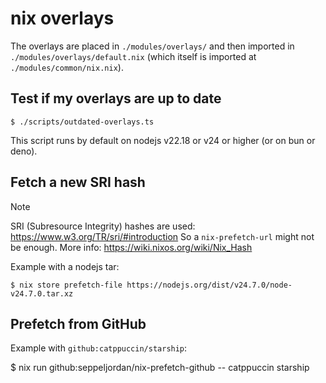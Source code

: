 # nix overlays

The overlays are placed in `./modules/overlays/` and then imported in `./modules/overlays/default.nix`
(which itself is imported at `./modules/common/nix.nix`).

## Test if my overlays are up to date

    $ ./scripts/outdated-overlays.ts

This script runs by default on nodejs v22.18 or v24 or higher (or on bun or deno).

## Fetch a new SRI hash

> [!NOTE]
> SRI (Subresource Integrity) hashes are used: https://www.w3.org/TR/sri/#introduction
> So a `nix-prefetch-url` might not be enough.
> More info: https://wiki.nixos.org/wiki/Nix_Hash

Example with a nodejs tar:

    $ nix store prefetch-file https://nodejs.org/dist/v24.7.0/node-v24.7.0.tar.xz

## Prefetch from GitHub

Example with `github:catppuccin/starship`:

$ nix run github:seppeljordan/nix-prefetch-github -- catppuccin starship

